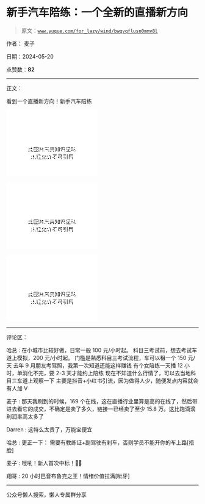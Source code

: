 # 新手汽车陪练：一个全新的直播新方向

> 原文：[`www.yuque.com/for_lazy/wind/bwqvqflusn0mmv8l`](https://www.yuque.com/for_lazy/wind/bwqvqflusn0mmv8l)

作者： 麦子

日期：2024-05-20

点赞数：**82**

* * *

正文：

看到一个直播新方向！新手汽车陪练

![](img/f2d4d07c602fe6953edec82cf165c1df.png)

![](img/8c2fcc4db59cc14c899cbd72ba075da0.png)

![](img/b3897531e5468973814be9be316b7637.png)

* * *

评论区：

哈总 : 在小城市比较好做，日常一般 100 元/小时起。 科目三考试前，想去考试车道上模拟，200 元/小时起。 门槛是熟悉科目三考试流程，车可以租一个 150 元/天
去年 9 月朋友考驾照，我第一次知道还能这样赚钱 有个女陪练一天播 12 小时，单消化不完，要 2-3 天才能约上陪练
现在不知道什么行情了，可以去当地科目三车道上观察一下 主要是抖音+小红书引流，因为做得人少，随便发点内容就会有人加 V

麦子 : 那天我刷到的时候，169 个在线，这在直播行业里算是高的在线了，然后带进去看它的成交，不确定是卖了多久，链接一已经卖了至少 15.8 万。这比跑滴滴利润率高太多了

Darren : 这特么太贵了，万能宝便宜

哈总 : 更正一下： 需要有教练证+副驾驶有刹车，否则学员不能开你的车上路[捂脸]

麦子 : 哦吼！新人首次中标！💃🏻

翔哥 : 20 小时巴音布鲁克之王！情绪价值拉满[呲牙]

* * *

公众号懒人搜索，懒人专属群分享